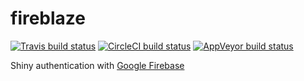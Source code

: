 
# fireblaze

<!-- badges: start -->
[![Travis build status](https://travis-ci.org/JohnCoene/fireblaze.svg?branch=master)](https://travis-ci.org/JohnCoene/fireblaze)
[![CircleCI build status](https://circleci.com/gh/JohnCoene/fireblaze.svg?style=svg)](https://circleci.com/gh/JohnCoene/fireblaze)
[![AppVeyor build status](https://ci.appveyor.com/api/projects/status/github/JohnCoene/fireblaze?branch=master&svg=true)](https://ci.appveyor.com/project/JohnCoene/fireblaze)
<!-- badges: end -->

Shiny authentication with [Google Firebase](https://firebase.google.com)
